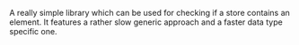 A really simple library which can be used for checking if a store contains an element.
It features a rather slow generic approach and a faster data type specific one.
